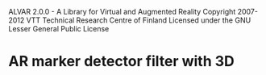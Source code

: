 ALVAR 2.0.0 - A Library for Virtual and Augmented Reality
Copyright 2007-2012 VTT Technical Research Centre of Finland
Licensed under the GNU Lesser General Public License

AR marker detector filter with 3D 
=========================

